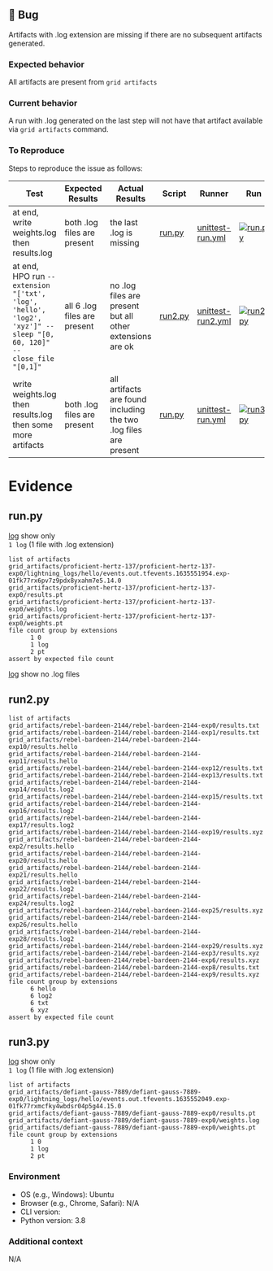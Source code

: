 ## 🐛 Bug

Artifacts with .log extension are missing if there are no subsequent artifacts generated. 

### Expected behavior

All artifacts are present from  `grid artifacts` 

### Current behavior

A run with .log generated on the last step will not have that artifact available via `grid artifacts` command.

### To Reproduce

Steps to reproduce the issue as follows:

| Test | Expected Results | Actual Results | Script | Runner | Run |
| -- | -- | -- | -- | -- | -- |
| at end, write weights.log then results.log | both .log files are present | the last .log is missing | [run.py](./run.py) | [unittest-run.yml](./.github/workflows/unittest-run.yml) | [![run.py](https://github.com/gridai-actions/test-log-txt-suffix-in-artifacts/actions/workflows/unittest-run.yml/badge.svg)](https://github.com/gridai-actions/test-log-txt-suffix-in-artifacts/actions/workflows/unittest-run.yml) |
| at end, HPO run `--extension "['txt', 'log', 'hello', 'log2', 'xyz']" --sleep "[0, 60, 120]" --close_file "[0,1]"` | all 6 .log files are present | no .log files are present but all other extensions are ok | [run2.py](./run2.py) | [unittest-run2.yml](./.github/workflows/unittest-run2.yml) | [![run2.py](https://github.com/gridai-actions/test-log-txt-suffix-in-artifacts/actions/workflows/unittest-run2.yml/badge.svg)](https://github.com/gridai-actions/test-log-txt-suffix-in-artifacts/actions/workflows/unittest-run2.yml) |
| write weights.log then results.log then some more artifacts| both .log files are present | all artifacts are found including the two .log files are present| [run.py](./run.py) | [unittest-run.yml](./.github/workflows/unittest-run.yml) | [![run3.py](https://github.com/gridai-actions/test-log-txt-suffix-in-artifacts/actions/workflows/unittest-run3.yml/badge.svg)](https://github.com/gridai-actions/test-log-txt-suffix-in-artifacts/actions/workflows/unittest-run3.yml) |

# Evidence

## run.py

[log](https://github.com/gridai-actions/test-log-txt-suffix-in-artifacts/runs/4052318275?check_suite_focus=true) show only   
 `1 log` (1 file with .log extension)

```
list of artifacts
grid_artifacts/proficient-hertz-137/proficient-hertz-137-exp0/lightning_logs/hello/events.out.tfevents.1635551954.exp-01fk77rx6pv7z9pdx8yxahm7e5.14.0
grid_artifacts/proficient-hertz-137/proficient-hertz-137-exp0/results.pt
grid_artifacts/proficient-hertz-137/proficient-hertz-137-exp0/weights.log
grid_artifacts/proficient-hertz-137/proficient-hertz-137-exp0/weights.pt
file count group by extensions
      1 0
      1 log
      2 pt
assert by expected file count
```

[log](https://github.com/gridai-actions/test-log-txt-suffix-in-artifacts/runs/4052467716?check_suite_focus=true) show no .log files

## run2.py


```
list of artifacts
grid_artifacts/rebel-bardeen-2144/rebel-bardeen-2144-exp0/results.txt
grid_artifacts/rebel-bardeen-2144/rebel-bardeen-2144-exp1/results.txt
grid_artifacts/rebel-bardeen-2144/rebel-bardeen-2144-exp10/results.hello
grid_artifacts/rebel-bardeen-2144/rebel-bardeen-2144-exp11/results.hello
grid_artifacts/rebel-bardeen-2144/rebel-bardeen-2144-exp12/results.txt
grid_artifacts/rebel-bardeen-2144/rebel-bardeen-2144-exp13/results.txt
grid_artifacts/rebel-bardeen-2144/rebel-bardeen-2144-exp14/results.log2
grid_artifacts/rebel-bardeen-2144/rebel-bardeen-2144-exp15/results.txt
grid_artifacts/rebel-bardeen-2144/rebel-bardeen-2144-exp16/results.log2
grid_artifacts/rebel-bardeen-2144/rebel-bardeen-2144-exp17/results.log2
grid_artifacts/rebel-bardeen-2144/rebel-bardeen-2144-exp19/results.xyz
grid_artifacts/rebel-bardeen-2144/rebel-bardeen-2144-exp2/results.hello
grid_artifacts/rebel-bardeen-2144/rebel-bardeen-2144-exp20/results.hello
grid_artifacts/rebel-bardeen-2144/rebel-bardeen-2144-exp21/results.hello
grid_artifacts/rebel-bardeen-2144/rebel-bardeen-2144-exp22/results.log2
grid_artifacts/rebel-bardeen-2144/rebel-bardeen-2144-exp24/results.log2
grid_artifacts/rebel-bardeen-2144/rebel-bardeen-2144-exp25/results.xyz
grid_artifacts/rebel-bardeen-2144/rebel-bardeen-2144-exp26/results.hello
grid_artifacts/rebel-bardeen-2144/rebel-bardeen-2144-exp28/results.log2
grid_artifacts/rebel-bardeen-2144/rebel-bardeen-2144-exp29/results.xyz
grid_artifacts/rebel-bardeen-2144/rebel-bardeen-2144-exp3/results.xyz
grid_artifacts/rebel-bardeen-2144/rebel-bardeen-2144-exp6/results.xyz
grid_artifacts/rebel-bardeen-2144/rebel-bardeen-2144-exp8/results.txt
grid_artifacts/rebel-bardeen-2144/rebel-bardeen-2144-exp9/results.xyz
file count group by extensions
      6 hello
      6 log2
      6 txt
      6 xyz
assert by expected file count
```

## run3.py

[log](https://github.com/gridai-actions/test-log-txt-suffix-in-artifacts/runs/4052318205?check_suite_focus=true) show only   
 `1 log` (1 file with .log extension)

```
list of artifacts
grid_artifacts/defiant-gauss-7889/defiant-gauss-7889-exp0/lightning_logs/hello/events.out.tfevents.1635552049.exp-01fk77rxmcfky4wbdsr04p5g44.15.0
grid_artifacts/defiant-gauss-7889/defiant-gauss-7889-exp0/results.pt
grid_artifacts/defiant-gauss-7889/defiant-gauss-7889-exp0/weights.log
grid_artifacts/defiant-gauss-7889/defiant-gauss-7889-exp0/weights.pt
file count group by extensions
      1 0
      1 log
      2 pt
```

### Environment

 - OS (e.g., Windows): Ubuntu
 - Browser (e.g., Chrome, Safari): N/A
 - CLI version: 
 - Python version: 3.8 

### Additional context

N/A